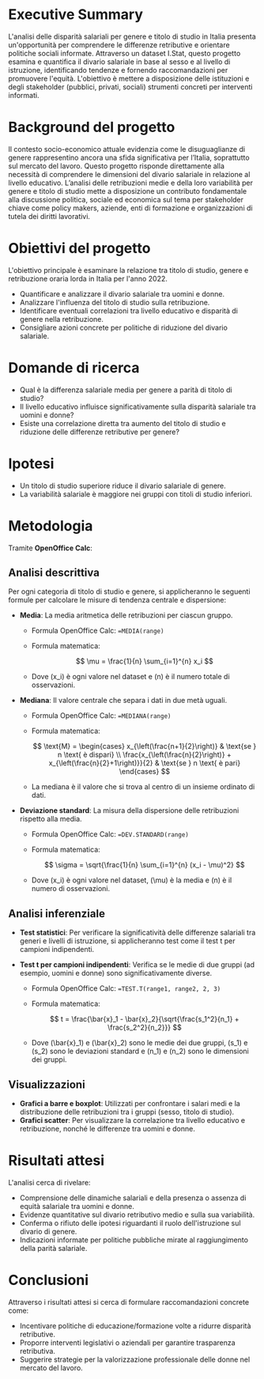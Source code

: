 # Executive Summary

L'analisi delle disparità salariali per genere e titolo di studio in Italia presenta un'opportunità per comprendere le differenze retributive e orientare politiche sociali informate. Attraverso un dataset I.Stat, questo progetto esamina e quantifica il divario salariale in base al sesso e al livello di istruzione, identificando tendenze e fornendo raccomandazioni per promuovere l'equità. L'obiettivo è mettere a disposizione delle istituzioni e degli stakeholder (pubblici, privati, sociali) strumenti concreti per interventi informati.

# Background del progetto

Il contesto socio-economico attuale evidenzia come le disuguaglianze di genere rappresentino ancora una sfida significativa per l’Italia, soprattutto sul mercato del lavoro. Questo progetto risponde direttamente alla necessità di comprendere le dimensioni del divario salariale in relazione al livello educativo. L’analisi delle retribuzioni medie e della loro variabilità per genere e titolo di studio mette a disposizione un contributo fondamentale alla discussione politica, sociale ed economica sul tema per stakeholder chiave come policy makers, aziende, enti di formazione e organizzazioni di tutela dei diritti lavorativi.

# Obiettivi del progetto

L'obiettivo principale è esaminare la relazione tra titolo di studio, genere e retribuzione oraria lorda in Italia per l'anno 2022.

- Quantificare e analizzare il divario salariale tra uomini e donne.
- Analizzare l'influenza del titolo di studio sulla retribuzione.
- Identificare eventuali correlazioni tra livello educativo e disparità di genere nella retribuzione.
- Consigliare azioni concrete per politiche di riduzione del divario salariale.

# Domande di ricerca

- Qual è la differenza salariale media per genere a parità di titolo di studio?
- Il livello educativo influisce significativamente sulla disparità salariale tra uomini e donne?
- Esiste una correlazione diretta tra aumento del titolo di studio e riduzione delle differenze retributive per genere?

# Ipotesi

- Un titolo di studio superiore riduce il divario salariale di genere.
- La variabilità salariale è maggiore nei gruppi con titoli di studio inferiori.

# Metodologia

Tramite **OpenOffice Calc**:

## Analisi descrittiva
Per ogni categoria di titolo di studio e genere, si applicheranno le seguenti formule per calcolare le misure di tendenza centrale e dispersione:

- **Media**: La media aritmetica delle retribuzioni per ciascun gruppo.
  - Formula OpenOffice Calc: `=MEDIA(range)`
  - Formula matematica:
 
    $$
    \mu = \frac{1}{n} \sum_{i=1}^{n} x_i
    $$
    
  - Dove \(x_i\) è ogni valore nel dataset e \(n\) è il numero totale di osservazioni.

- **Mediana**: Il valore centrale che separa i dati in due metà uguali.
  - Formula OpenOffice Calc: `=MEDIANA(range)`
  - Formula matematica:
    
    $$
    \text{M} =
    \begin{cases}
    x_{\left(\frac{n+1}{2}\right)} & \text{se } n \text{ è dispari} \\
    \frac{x_{\left(\frac{n}{2}\right)} + x_{\left(\frac{n}{2}+1\right)}}{2} & \text{se } n \text{ è pari}
    \end{cases}
    $$
    
  - La mediana è il valore che si trova al centro di un insieme ordinato di dati.

- **Deviazione standard**: La misura della dispersione delle retribuzioni rispetto alla media.
  - Formula OpenOffice Calc: `=DEV.STANDARD(range)`
  - Formula matematica:  

    $$
    \sigma = \sqrt{\frac{1}{n} \sum_{i=1}^{n} (x_i - \mu)^2}
    $$
    
  - Dove \(x_i\) è ogni valore nel dataset, \(\mu\) è la media e \(n\) è il numero di osservazioni.

## Analisi inferenziale
- **Test statistici**: Per verificare la significatività delle differenze salariali tra generi e livelli di istruzione, si applicheranno test come il test t per campioni indipendenti.

- **Test t per campioni indipendenti**: Verifica se le medie di due gruppi (ad esempio, uomini e donne) sono significativamente diverse.
  - Formula OpenOffice Calc: `=TEST.T(range1, range2, 2, 3)`
  - Formula matematica:  

    $$
    t = \frac{\bar{x}_1 - \bar{x}_2}{\sqrt{\frac{s_1^2}{n_1} + \frac{s_2^2}{n_2}}}
    $$
    
  - Dove \(\bar{x}_1\) e \(\bar{x}_2\) sono le medie dei due gruppi, \(s_1\) e \(s_2\) sono le deviazioni standard e \(n_1\) e \(n_2\) sono le dimensioni dei gruppi.

## Visualizzazioni

- **Grafici a barre e boxplot**: Utilizzati per confrontare i salari medi e la distribuzione delle retribuzioni tra i gruppi (sesso, titolo di studio).
- **Grafici scatter**: Per visualizzare la correlazione tra livello educativo e retribuzione, nonché le differenze tra uomini e donne.

# Risultati attesi

L'analisi cerca di rivelare:
- Comprensione delle dinamiche salariali e della presenza o assenza di equità salariale tra uomini e donne.
- Evidenze quantitative sul divario retributivo medio e sulla sua variabilità.
- Conferma o rifiuto delle ipotesi riguardanti il ruolo dell'istruzione sul divario di genere.
- Indicazioni informate per politiche pubbliche mirate al raggiungimento della parità salariale.

# Conclusioni

Attraverso i risultati attesi si cerca di formulare raccomandazioni concrete come:
- Incentivare politiche di educazione/formazione volte a ridurre disparità retributive.
- Proporre interventi legislativi o aziendali per garantire trasparenza retributiva.
- Suggerire strategie per la valorizzazione professionale delle donne nel mercato del lavoro.
